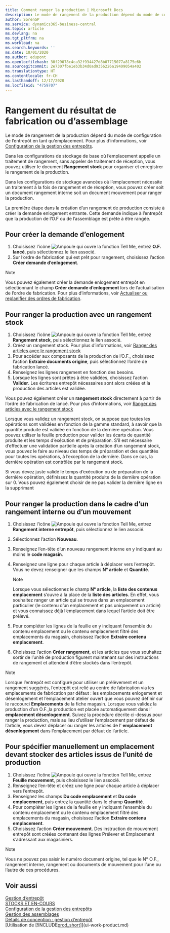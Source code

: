```yaml
---
title: Comment ranger la production | Microsoft Docs
description: Le mode de rangement de la production dépend du mode de configuration de l’entrepôt en tant qu’emplacement.
author: SorenGP
ms.service: dynamics365-business-central
ms.topic: article
ms.devlang: na
ms.tgt_pltfrm: na
ms.workload: na
ms.search.keywords: ''
ms.date: 10/01/2020
ms.author: edupont
ms.openlocfilehash: 30f29078c4ca32f934427d8b07715077a8175e6b
ms.sourcegitcommit: 2e7307fbe1eb3b34d0ad9356226a19409054a402
ms.translationtype: HT
ms.contentlocale: fr-CH
ms.lasthandoff: 12/17/2020
ms.locfileid: "4759707"
---
```

# <a name="put-away-production-or-assembly-output"></a>Rangement du résultat de fabrication ou d’assemblage
Le mode de rangement de la production dépend du mode de configuration de l’entrepôt en tant qu’emplacement. Pour plus d’informations, voir [Configuration de la gestion des entrepôts](warehouse-setup-warehouse.md).  

Dans les configurations de stockage de base où l’emplacement appelle un traitement de rangement, sans appeler de traitement de réception, vous pouvez utiliser le document **Rangement stock** pour organiser et enregistrer le rangement de la production.  

Dans les configurations de stockage avancées où l’emplacement nécessite un traitement à la fois de rangement et de réception, vous pouvez créer soit un document rangement interne soit un document mouvement pour ranger la production.  

La première étape dans la création d’un rangement de production consiste à créer la demande enlogement entrante. Cette demande indique à l’entrepôt que la production de l’O.F ou de l’assemblage est prête à être rangée.

## <a name="to-create-the-inbound-warehouse-request"></a>Pour créer la demande d’enlogement  
1.  Choisissez l’icône ![Ampoule qui ouvre la fonction Tell Me](media/ui-search/search_small.png "Dites-moi ce que vous voulez faire"), entrez **O.F. lancé**, puis sélectionnez le lien associé.  
2.  Sur l’ordre de fabrication qui est prêt pour rangement, choisissez l’action **Créer demande d’enlogement**.  

> [!NOTE]  
>  Vous pouvez également créer la demande enlogement entrepôt en sélectionnant le champ **Créer demande d’enlogement** lors de l’actualisation de l’ordre de fabrication. Pour plus d’informations, voir [Actualiser ou replanifier des ordres de fabrication](production-how-to-replan-refresh-production-orders.md).  

## <a name="to-put-output-away-with-an-inventory-put-away"></a>Pour ranger la production avec un rangement stock  
1.  Choisissez l’icône ![Ampoule qui ouvre la fonction Tell Me](media/ui-search/search_small.png "Dites-moi ce que vous voulez faire"), entrez **Rangement stock**, puis sélectionnez le lien associé.  
2.  Créez un rangement stock. Pour plus d’informations, voir [Ranger des articles avec le rangement stock](warehouse-how-to-put-items-away-with-inventory-put-aways.md)
3.  Pour accéder aux composants de la production de l’O.F., choisissez l’action **Extraire documents origine**, puis sélectionnez l’ordre de fabrication lancé.  
4.  Renseignez les lignes rangement en fonction des besoins.
5.  Lorsque les lignes sont prêtes à être validées, choisissez l’action **Valider**. Les écritures entrepôt nécessaires sont alors créées et la production des articles est validée.  

Vous pouvez également créer un **rangement stock** directement à partir de l’ordre de fabrication de lancé. Pour plus d’informations, voir [Ranger des articles avec le rangement stock](warehouse-how-to-put-items-away-with-inventory-put-aways.md)  

Lorsque vous validez un rangement stock, on suppose que toutes les opérations sont validées en fonction de la gamme standard, à savoir que la quantité produite est validée en fonction de la dernière opération. Vous pouvez utiliser la feuille production pour valider les écarts de quantité produite et les temps d’exécution et de préparation. S’il est nécessaire d’effectuer une validation partielle après la création d’un rangement stock, vous pouvez le faire au niveau des temps de préparation et des quantités pour toutes les opérations, à l’exception de la dernière. Dans ce cas, la dernière opération est contrôlée par le rangement stock.  

Si vous devez juste validé le temps d’exécution ou de préparation de la dernière opération, définissez la quantité produite de la dernière opération sur 0. Vous pouvez également choisir de ne pas valider la dernière ligne en la supprimant  

## <a name="to-put-output-away-with-a-warehouse-internal-put-away"></a>Pour ranger la production dans le cadre d’un rangement interne ou d’un mouvement
1.  Choisissez l’icône ![Ampoule qui ouvre la fonction Tell Me](media/ui-search/search_small.png "Dites-moi ce que vous voulez faire"), entrez **Rangement interne entrepôt**, puis sélectionnez le lien associé.  
2. Sélectionnez l’action **Nouveau**.
3. Renseignez l’en-tête d’un nouveau rangement interne en y indiquant au moins le **code magasin**.  
4. Renseignez une ligne pour chaque article à déplacer vers l’entrepôt. Vous ne devez renseigner que les champs **N° article** et **Quantité**.  

    > [!NOTE]  
    >  Lorsque vous sélectionnez le champ **N° article**, la **liste des contenus emplacement** s’ouvre à la place de la **liste des articles**. En effet, vous souhaitez ranger un article qui se trouve dans un emplacement particulier (le contenu d’un emplacement et pas uniquement un article) et vous connaissez déjà l’emplacement dans lequel l’article doit être prélevé.  

4.  Pour compléter les lignes de la feuille en y indiquant l’ensemble du contenu emplacement ou le contenu emplacement filtré des emplacements du magasin, choisissez l’action **Extraire contenu emplacement**.  
5.  Choisissez l’action **Créer rangement**, et les articles que vous souhaitez sortir de l’unité de production figurent maintenant sur des instructions de rangement et attendent d’être stockés dans l’entrepôt.  

> [!NOTE]  
>  Lorsque l’entrepôt est configuré pour utiliser un prélèvement et un rangement suggérés, l’entrepôt est relié au centre de fabrication via les emplacements de fabrication par défaut : les emplacements enlogement et désenlogement et l’emplacement atelier ouvert que vous pouvez définir sur le raccourci **Emplacements** de la fiche magasin. Lorsque vous validez la production d’un O.F.,la production est placée automatiquement dans l’ **emplacement désenlogement**. Suivez la procédure décrite ci-dessus pour ranger la production, mais au lieu d’utiliser l’emplacement par défaut de l’article, vous devez déplacer ou ranger les articles de l’ **emplacement désenlogement** dans l’emplacement par défaut de l’article.  

## <a name="to-manually-specify-a-bin-to-store-items-from-production-output"></a>Pour spécifier manuellement un emplacement devant stocker des articles issus de l’unité de production  
1.  Choisissez l’icône ![Ampoule qui ouvre la fonction Tell Me](media/ui-search/search_small.png "Dites-moi ce que vous voulez faire"), entrez **Feuille mouvement**, puis choisissez le lien associé.  
2.  Renseignez l’en-tête et créez une ligne pour chaque article à déplacer vers l’entrepôt.  
3.  Renseignez les champs **Du code emplacement** et **Du code emplacement**, puis entrez la quantité dans le champ **Quantité**.  
4.  Pour compléter les lignes de la feuille en y indiquant l’ensemble du contenu emplacement ou le contenu emplacement filtré des emplacements du magasin, choisissez l’action **Extraire contenu emplacement**.  
5. Choisissez l’action **Créer mouvement**. Des instruction de mouvement entrepôt sont créées contenant des lignes Prélever et Emplacement s’adressant aux magasiniers.  

> [!NOTE]  
>  Vous ne pouvez pas saisir le numéro document origine, tel que le N° O.F., rangement interne, rangement ou documents de mouvement pour l’une ou l’autre de ces procédures.  

## <a name="see-also"></a>Voir aussi  
[Gestion d’entrepôt](warehouse-manage-warehouse.md)  
[STOCKS ET EN-COURS](inventory-manage-inventory.md)  
[Configuration de la gestion des entrepôts](warehouse-setup-warehouse.md)     
[Gestion des assemblages](assembly-assemble-items.md)    
[Détails de conception : gestion d’entrepôt](design-details-warehouse-management.md)  
[Utilisation de [!INCLUDE[prod_short](includes/prod_short.md)]](ui-work-product.md)
